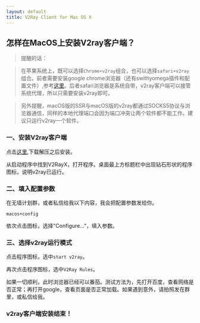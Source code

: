 ```yaml
---
layout: default
title: V2Ray Client for Mac OS X
---
```


## 怎样在MacOS上安装V2ray客户端？

> 提醒的话：

> 在苹果系统上，既可以选择`Chrome+v2ray`组合，也可以选择`safari+v2ray`组合。前者需要安装google chrome浏览器（还有swithyomega插件和配置文件）,参考[这里][1]。后者safari浏览器是系统自带，v2ray客户端可以接管系统代理，所以只需要安装v2ray即可。

> 另外提醒，macOS版的SSR与macOS版的v2ray都通过SOCKS5协议与浏览器通信，同样的本地代理端口会因为端口冲突让两个软件都不能工作。建议只运行v2ray一个软件。

### 一、安装V2ray客户端

点击[这里][2],下载解压之后安装。

从启动程序中找到V2RayX，打开程序。桌面最上方标题栏中出现钻石形状的程序图标，说明v2ray已运行。

### 二、填入配置参数

在无墙计划群，或者私信给我以下内容，我会把配置参数发给你。

```
macos+config
```


依次点击图标，选择"Configure..."，填入参数。

### 三、选择v2ray运行模式

点击程序图标，选中`start v2ray`。

再次点击程序图标，选中`V2Ray Rules`。

如果一切顺利，此时浏览器已经可以番茄。测试方法为，先打开百度，查看网络是否正常；再打开google，查看页面是否正常加载。如果遇到意外，请拍照发在群里，或私信给我。

### v2ray客户端安装结束！

<!-- [1]:<https://undervineyard.tk/2018/02/01/V2ray-Client-For-Windows.html> -->
[1]:<{{ site.baseurl }}{% post_url 2018-2-1-V2ray-Client-For-Windows %}>
[2]:<http://w8.undervineyard.com/V2RayX-v0.7.9-MacOS.zip>